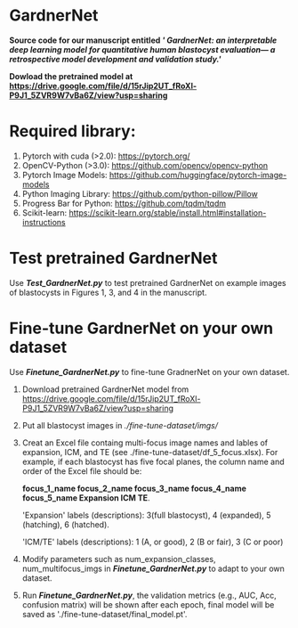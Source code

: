 # GardnerNet
**Source code for our manuscript entitled _' GardnerNet: an interpretable deep learning model for quantitative human blastocyst evaluation— a retrospective model  development and validation study.'_**

**Dowload the pretrained model at https://drive.google.com/file/d/15rJip2UT_fRoXl-P9J1_5ZVR9W7vBa6Z/view?usp=sharing**

# Required library:
1. Pytorch with cuda (>2.0): https://pytorch.org/
2. OpenCV-Python (>3.0): https://github.com/opencv/opencv-python
3. Pytorch Image Models: https://github.com/huggingface/pytorch-image-models
4. Python Imaging Library: https://github.com/python-pillow/Pillow
5. Progress Bar for Python: https://github.com/tqdm/tqdm
6. Scikit-learn: https://scikit-learn.org/stable/install.html#installation-instructions

# Test pretrained GardnerNet
Use **_Test_GardnerNet.py_** to test pretrained GardnerNet on example images of blastocysts in Figures 1, 3, and 4 in the manuscript.


# Fine-tune GardnerNet on your own dataset
Use **_Finetune_GardnerNet.py_** to fine-tune GradnerNet on your own dataset.
1. Download pretrained GardnerNet model from https://drive.google.com/file/d/15rJip2UT_fRoXl-P9J1_5ZVR9W7vBa6Z/view?usp=sharing
2. Put all blastocyst images in _./fine-tune-dataset/imgs/_
3. Creat an Excel file containg multi-focus image names and lables of expansion, ICM, and TE (see ./fine-tune-dataset/df_5_focus.xlsx).
   For example, if each blastocyst has five focal planes, the column name and order of the Excel file should be:

   **focus_1_name	focus_2_name	focus_3_name	focus_4_name	focus_5_name	Expansion	ICM	TE**.

   'Expansion' labels (descriptions): 3(full blastocyst), 4 (expanded), 5 (hatching), 6 (hatched).

   'ICM/TE' labels (descriptions): 1 (A, or good), 2 (B or fair), 3 (C or poor)
4. Modify parameters such as num_expansion_classes, num_multifocus_imgs in **_Finetune_GardnerNet.py_** to adapt to your own dataset.
5. Run **_Finetune_GardnerNet.py_**, the validation metrics (e.g., AUC, Acc, confusion matrix) will be shown after each epoch, final model
   will be saved as './fine-tune-dataset/final_model.pt'.
 
